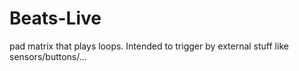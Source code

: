 # Beats-Live
pad matrix that plays loops. Intended to trigger by external stuff like sensors/buttons/... 
